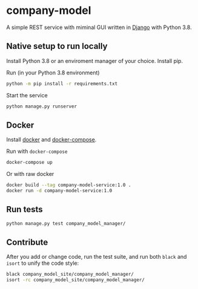# company-model

A simple REST service with miminal GUI written in [Django](https://www.djangoproject.com/) with Python 3.8.

## Native setup to run locally

Install Python 3.8 or an enviroment manager of your choice. Install pip.

Run (in your Python 3.8 environment)

```bash
python -m pip install -r requirements.txt
```

Start the service

```bash
python manage.py runserver
```

## Docker

Install [docker](https://www.docker.com/) and [docker-compose](https://docs.docker.com/compose/).

Run with `docker-compose`

```bash
docker-compose up
```

Or with raw docker

```bash
docker build --tag company-model-service:1.0 .
docker run -d company-model-service:1.0
```

## Run tests

```bash
python manage.py test company_model_manager/
```

## Contribute

After you add or change code, run the test suite, and run both `black` and `isort` to unify the code style:

```bash
black company_model_site/company_model_manager/
isort -rc company_model_site/company_model_manager/
```
